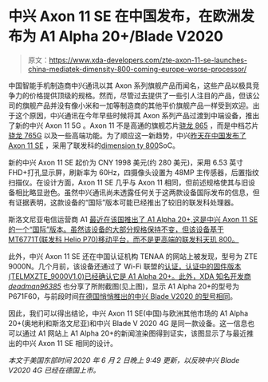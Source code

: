 # 中兴 Axon 11 SE 在中国发布，在欧洲发布为 A1 Alpha 20+/Blade V2020

> 原文：<https://www.xda-developers.com/zte-axon-11-se-launches-china-mediatek-dimensity-800-coming-europe-worse-processor/>

中国智能手机制造商中兴通讯以其 Axon 系列旗舰产品而闻名，这些产品以极具竞争力的价格提供顶级的规格。然而，尽管过去提供了一些引人注目的产品，但该公司的旗舰产品并没有像小米和一加等制造商的其他平价旗舰产品一样受到欢迎。出于这个原因，中兴通讯在今年早些时候将其 Axon 系列产品过渡到中端设备，推出了新的中兴 Axon 11 5G 。Axon 11 不是高通的旗舰芯片[骁龙 865](https://www.xda-developers.com/qualcomm-snapdragon-865-processor-specifications-features/) ，而是中档芯片[骁龙 765G](https://www.xda-developers.com/tag/qualcomm-snapdragon-765g/) 以及一些高端功能。为了顺应这一新趋势，中兴[昨天在中国发布了 Axon 11 SE](https://www.weibo.com/ttarticle/p/show?id=2310474511300330848270) ，采用了联发科的[dimension ty 800](https://www.xda-developers.com/tag/mediatek-dimensity800/)SoC。

新的中兴 Axon 11 SE 起价为 CNY 1998 美元(约 280 美元)，采用 6.53 英寸 FHD+打孔显示屏，刷新率为 60Hz，四摄像头设置为 48MP 主传感器，后置指纹扫描仪。在设计方面，Axon 11 SE 几乎与 Axon 11 相同，但前述规格使其与旧设备相比略显逊色。虽然中兴通讯尚未透露任何关于这两款设备国际发布的信息，但有证据表明，这款设备的“国际”版本可能已经推出了较旧的联发科处理器。

斯洛文尼亚电信运营商 A1 [最近在该国推出了 A1 Alpha 20+,这是中兴 Axon 11 SE 的一个“国际”版本。虽然该设备的大部分规格保持不变，但该设备基于 MT6771T(联发科 Helio P70)移动平台，而不是更高端的联发科天玑 800。](https://www.a1.si/en/press-center/press-releases/-/obvestila/4223234)

此外，中兴 Axon 11 SE 还在中国认证机构 TENAA 的网站上被发现，型号为 ZTE 9000N。几个月前，该设备还通过了 Wi-Fi 联盟的[认证，认证中的固件版本(TELMXZTE_9000V1.0)已经确认它是 A1 Alpha 20+。此外，XDA 知名开发商](https://wi-fi.org/content/search-page?keys=ZTE%20A1%20Alpha%2020%2B) [*deadman96385*](https://forum.xda-developers.com/member.php?u=4222965) 也分享了所附截图(见上图)，显示 A1 Alpha 20+的型号为 P671F60，与前段时间[在德国悄悄推出的中兴 Blade V2020 的型号相同](https://www.ztedevices.com/de/product/blade-v2020/)。

因此，我们可以得出结论，中兴 Axon 11 SE(中国)与欧洲其他市场的 A1 Alpha 20+(奥地利和斯洛文尼亚)和中兴 Blade V 2020 4G 是同一款设备。这一信息也可以通过 A1 网站上 A1 Alpha 20+的新闻渲染图得到证实，该图显示了与最近推出的中兴 Axon 11 SE 相同的设计。

*本文于美国东部时间 2020 年 6 月 2 日晚上 9:49 更新，以反映中兴 Blade V2020 4G 已经在德国上市。*